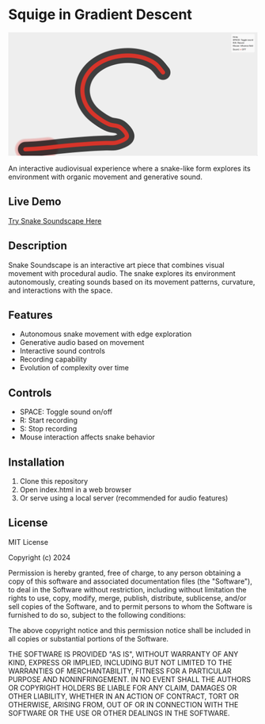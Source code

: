 # Squige in Gradient Descent

![Snake Soundscape](squiggle.png)

An interactive audiovisual experience where a snake-like form explores its environment with organic movement and generative sound.

## Live Demo
[Try Snake Soundscape Here](https://snake-soundscape.vercel.app)

## Description
Snake Soundscape is an interactive art piece that combines visual movement with procedural audio. The snake explores its environment autonomously, creating sounds based on its movement patterns, curvature, and interactions with the space.

## Features
- Autonomous snake movement with edge exploration
- Generative audio based on movement
- Interactive sound controls
- Recording capability
- Evolution of complexity over time

## Controls
- SPACE: Toggle sound on/off
- R: Start recording
- S: Stop recording
- Mouse interaction affects snake behavior

## Installation
1. Clone this repository
2. Open index.html in a web browser
3. Or serve using a local server (recommended for audio features)

## License
MIT License

Copyright (c) 2024

Permission is hereby granted, free of charge, to any person obtaining a copy
of this software and associated documentation files (the "Software"), to deal
in the Software without restriction, including without limitation the rights
to use, copy, modify, merge, publish, distribute, sublicense, and/or sell
copies of the Software, and to permit persons to whom the Software is
furnished to do so, subject to the following conditions:

The above copyright notice and this permission notice shall be included in all
copies or substantial portions of the Software.

THE SOFTWARE IS PROVIDED "AS IS", WITHOUT WARRANTY OF ANY KIND, EXPRESS OR
IMPLIED, INCLUDING BUT NOT LIMITED TO THE WARRANTIES OF MERCHANTABILITY,
FITNESS FOR A PARTICULAR PURPOSE AND NONINFRINGEMENT. IN NO EVENT SHALL THE
AUTHORS OR COPYRIGHT HOLDERS BE LIABLE FOR ANY CLAIM, DAMAGES OR OTHER
LIABILITY, WHETHER IN AN ACTION OF CONTRACT, TORT OR OTHERWISE, ARISING FROM,
OUT OF OR IN CONNECTION WITH THE SOFTWARE OR THE USE OR OTHER DEALINGS IN THE
SOFTWARE. 